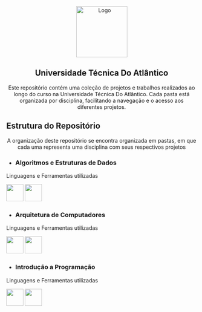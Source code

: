 <div align=center >
  <img src="https://github.com/TiagoDongo/UTA/assets/167580464/b300cf9c-d8d0-4a9d-a55e-8f7b969d994c" alt="Logo" height="135px">
  <h2>Universidade Técnica Do Atlântico</h2>
  <p>Este repositório contém uma coleção de projetos e trabalhos realizados ao longo do curso na Universidade Técnica Do Atlântico. Cada pasta está organizada por disciplina, facilitando a navegação e o acesso aos diferentes projetos.</p>
</div>


<div>
  <h2>Estrutura do Repositório</h2>
  <p align=center>A organização deste repositório se encontra organizada em pastas, em que cada uma representa uma disciplina com seus respectivos projetos</p>
  
  * <h3>Algoritmos e Estruturas de Dados</h3>
  <p>Linguagens e Ferramentas utilizadas</p>
  <img src="https://img.icons8.com/?size=100&id=6viIuYmvBvuk&format=png&color=000000" height="45px">
  <img src="https://cdn.jsdelivr.net/gh/devicons/devicon@latest/icons/c/c-original.svg" height="45px"/>
            
  * <h3>Arquitetura de Computadores</h3>
  <p>Linguagens e Ferramentas utilizadas</p>
  <img src="https://img.icons8.com/?size=100&id=gVK745a4Vaur&format=png&color=000000" height="45px">
  <img src="https://raw.githubusercontent.com/AhmadNaserTurnkeySolutions/emu8086/master/documentation/img/icon.ico" height="45px">
  
  * <h3>Introdução a Programação</h3>
  <p>Linguagens e Ferramentas utilizadas</p>
  <img src="https://img.icons8.com/?size=100&id=6viIuYmvBvuk&format=png&color=000000" height="45px">
  <img src="https://cdn.jsdelivr.net/gh/devicons/devicon@latest/icons/c/c-original.svg" height="45px"/>
 </div>
 
